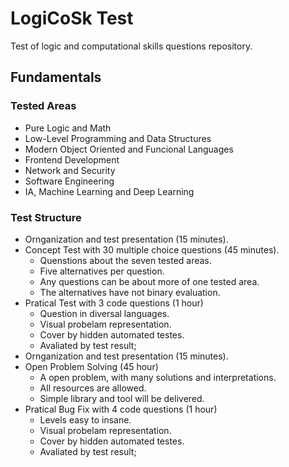 # LogiCoSk Test
Test of logic and computational skills questions repository.

## Fundamentals

### Tested Areas

 - Pure Logic and Math
 - Low-Level Programming and Data Structures
 - Modern Object Oriented and Funcional Languages
 - Frontend Development
 - Network and Security
 - Software Engineering
 - IA, Machine Learning and Deep Learning

### Test Structure

  - Ornganization and test presentation (15 minutes).
  - Concept Test with 30 multiple choice questions (45 minutes).
    - Quenstions about the seven tested areas.
    - Five alternatives per question.
    - Any questions can be about more of one tested area.
    - The alternatives have not binary evaluation.
  - Pratical Test with 3 code questions (1 hour)
    - Question in diversal languages.
    - Visual probelam representation.
    - Cover by hidden automated testes.
    - Avaliated by test result;
  - Ornganization and test presentation (15 minutes).
  - Open Problem Solving (45 hour)
    - A open problem, with many solutions and interpretations.
    - All resources are allowed.
    - Simple library and tool will be delivered.
  - Pratical Bug Fix with 4 code questions (1 hour)
    - Levels easy to insane.
    - Visual probelam representation.
    - Cover by hidden automated testes.
    - Avaliated by test result;
